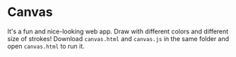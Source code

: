# Canvas
It's a fun and nice-looking web app. Draw with different colors and different size of strokes!
Download `canvas.html` and `canvas.js` in the same folder and open `canvas.html` to run it.
